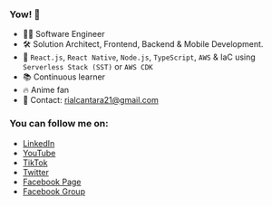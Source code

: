 ### Yow! 👋 

- 👨‍💻 Software Engineer 
- 🛠️ Solution Architect, Frontend, Backend & Mobile Development.
- 🧰 `React.js`, `React Native`, `Node.js`, `TypeScript`, `AWS` & IaC using `Serverless Stack (SST)` or `AWS CDK`
- 📚 Continuous learner
- 🔥 Anime fan
- 📧 Contact: rialcantara21@gmail.com

### You can follow me on:
- [LinkedIn](https://www.linkedin.com/in/constrod/)
- [YouTube](https://youtube.com/bossRODTV)
- [TikTok](https://www.tiktok.com/@bossrod.tv)
- [Twitter](https://twitter.com/constROD)
- [Facebook Page](https://facebook.com/codewithbossrod)
- [Facebook Group](https://facebook.com/groups/bossrodscommunity)
